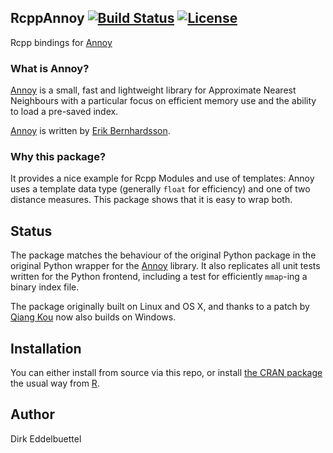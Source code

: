 ## RcppAnnoy [![Build Status](https://travis-ci.org/eddelbuettel/rcppannoy.png)](https://travis-ci.org/eddelbuettel/rcppannoy) [![License](http://img.shields.io/badge/license-GPL%20%28%3E=%202%29-brightgreen.svg?style=flat)](http://www.gnu.org/licenses/gpl-2.0.html)

Rcpp bindings for [Annoy](https://github.com/spotify/annoy)

### What is Annoy?

[Annoy](https://github.com/spotify/annoy) is a small, fast and lightweight
library for Approximate Nearest Neighbours with a particular focus on
efficient memory use and the ability to load a pre-saved index.

[Annoy](https://github.com/spotify/annoy) is written by 
[Erik Bernhardsson](http://erikbern.com).

### Why this package?

It provides a nice example for Rcpp Modules and use of templates: Annoy uses
a template data type (generally `float` for efficiency) and one of two
distance measures.  This package shows that it is easy to wrap both.

## Status

The package matches the behaviour of the original Python package in the
original Python wrapper for the [Annoy](https://github.com/spotify/annoy)
library. It also replicates all unit tests written for the Python frontend,
including a test for efficiently `mmap`-ing a binary index file.

The package originally built on Linux and OS X, and thanks to a patch by
[Qiang Kou](https://github.com/thirdwing) now also builds on Windows.

## Installation

You can either install from source via this repo, or install
[the CRAN package](http://cran.r-project.org/web/packages/RcppAnnoy/index.html)
the usual way from [R](http://www.r-project.org).

## Author

Dirk Eddelbuettel



